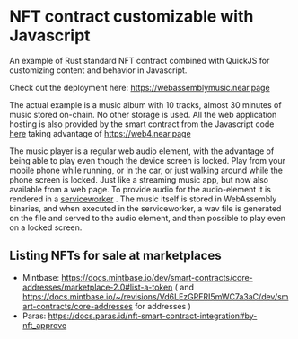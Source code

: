 NFT contract customizable with Javascript
=========================================

An example of Rust standard NFT contract combined with QuickJS for customizing content and behavior in Javascript.

Check out the deployment here: https://webassemblymusic.near.page

The actual example is a music album with 10 tracks, almost 30 minutes of music stored on-chain. No other storage is used. All the web application hosting is also provided by the smart contract from the Javascript code [here]( https://github.com/petersalomonsen/quickjs-rust-near/blob/nft/examples/nft/src/contract.js) taking advantage of https://web4.near.page

The music player is a regular web audio element, with the advantage of being able to play even though the device screen is locked. Play from your mobile phone while running, or in the car, or just walking around while the phone screen is locked. Just like a streaming music app, but now also available from a web page. To provide audio for the audio-element it is rendered in a [serviceworker](https://github.com/petersalomonsen/quickjs-rust-near/blob/nft/examples/nft/web4/serviceworker.js) . The music itself is stored in WebAssembly binaries, and when executed in the serviceworker, a wav file is generated on the file and served to the audio element, and then possible to play even on a locked screen.

## Listing NFTs for sale at marketplaces

- Mintbase: https://docs.mintbase.io/dev/smart-contracts/core-addresses/marketplace-2.0#list-a-token ( and https://docs.mintbase.io/~/revisions/Vd6LEzGRFRI5mWC7a3aC/dev/smart-contracts/core-addresses for addresses )
- Paras: https://docs.paras.id/nft-smart-contract-integration#by-nft_approve
